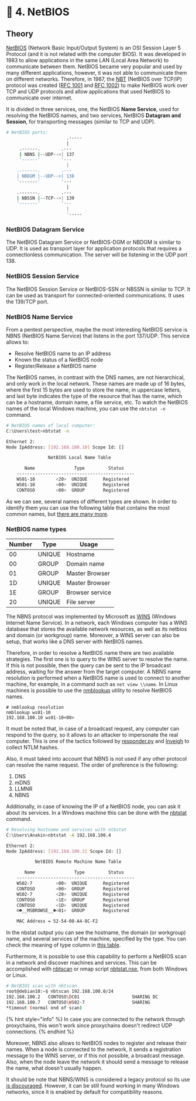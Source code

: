 # 📓 4. NetBIOS

## Theory

[NetBIOS](https://en.wikipedia.org/wiki/NetBIOS) (Network Basic Input/Output System) is an OSI Session Layer 5 Protocol (and it is not related with the computer BIOS). It was developed in 1983 to allow applications in the same LAN (Local Area Network) to communicate between them. NetBIOS became very popular and used by many different applications, however, it was not able to communicate them on different networks. Therefore, in 1987, the [NBT](https://en.wikipedia.org/wiki/NetBIOS\_over\_TCP/IP) (NetBIOS over TCP/IP) protocol was created ([RFC 1001](https://tools.ietf.org/html/rfc1001) and [RFC 1002](https://tools.ietf.org/html/rfc1002)) to make NetBIOS work over TCP and UDP protocols and allow applications that used NetBIOS to communicate over internet.

It is divided in three services, one, the NetBIOS **Name Service**, used for resolving the NetBIOS names, and two services, NetBIOS **Datagram and Session**, for transporting messages (similar to TCP and UDP).

```bash
# NetBIOS ports:
                       .-----
                       |
     .------.        .---
     | NBNS |--UDP-->| 137
     '------'        '---
                       |   
    .-------.        .---
    | NBDGM |--UDP-->| 138
    '-------'        '---
                       |
    .-------.        .---
    | NBSSN |--TCP-->| 139
    '-------'        '---
                       |
                       '-----
```

### **NetBIOS Datagram Service**

The NetBIOS Datagram Service or NetBIOS-DGM or NBDGM is similar to UDP. It is used as transport layer for application protocols that requires a connectionless communication. The server will be listening in the UDP port 138.

### **NetBIOS Session Service**

The NetBIOS Session Service or NetBIOS-SSN or NBSSN is similar to TCP. It can be used as transport for connected-oriented communications. It uses the 139/TCP port.

### **NetBIOS Name Service**

From a pentest perspective, maybe the most interesting NetBIOS service is NBNS (NetBIOS Name Service) that listens in the port 137/UDP. This service allows to:

* Resolve NetBIOS name to an IP address
* Known the status of a NetBIOS node
* Register/Release a NetBIOS name

The NetBIOS names, in contrast with the DNS names, are not hierarchical, and only work in the local network. These names are made up of 16 bytes, where the first 15 bytes are used to store the name, in uppercase letters, and last byte indicates the type of the resource that has the name, which can be a hostname, domain name, a file service, etc. To watch the NetBIOS names of the local Windows machine, you can use the `nbtstat -n` command.

```bash
# NetBIOS names of local computer:
C:\Users\test>nbtstat -n

Ethernet 2:
Node IpAddress: [192.168.100.10] Scope Id: []

                NetBIOS Local Name Table

       Name               Type         Status
    ---------------------------------------------
    WS01-10        <20>  UNIQUE      Registered
    WS01-10        <00>  UNIQUE      Registered
    CONTOSO        <00>  GROUP       Registered
```

As we can see, several names of different types are shown. In order to identify them you can use the following table that contains the most common names, but [there are many more](https://web.archive.org/web/20031010135027/http://www.neohapsis.com:80/resources/wins.htm#sec2).

### NetBIOS name types

| Number | Type   | Usage           |
| ------ | ------ | --------------- |
| 00     | UNIQUE | Hostname        |
| 00     | GROUP  | Domain name     |
| 01     | GROUP  | Master Browser  |
| 1D     | UNIQUE | Master Browser  |
| 1E     | GROUP  | Browser service |
| 20     | UNIQUE | File server     |

The NBNS protocol was implemented by Microsoft as [WINS](https://web.archive.org/web/20031010135027/http://www.neohapsis.com:80/resources/wins.htm#sec4sub4sub4) (Windows Internet Name Service). In a network, each Windows computer has a WINS database that stores the available network resources, as well as its netbios and domain (or workgroup) name. Moreover, a WINS server can also be setup, that works like a DNS server with NetBIOS names.

Therefore, in order to resolve a NetBIOS name there are two available strategies. The first one is to query to the WINS server to resolve the name. If this is not possible, then the query can be sent to the IP broadcast address, waiting for the answer from the target computer. A NBNS name resolution is performed when a NetBIOS name is used to connect to another machine, for example, in a command such as `net view \\name`. In Linux machines is possible to use the [nmblookup](https://www.samba.org/samba/docs/current/man-html/nmblookup.1.html) utility to resolve NetBIOS names.

```shell
# nmblookup resolution
nmblookup ws01-10
192.168.100.10 ws01-10<00>
```

It must be noted that, in case of a broadcast request, any computer can respond to the query, so it allows to an attacker to impersonate the real computer. This is one of the tactics followed by [responder.py](https://github.com/lgandx/Responder) and [Inveigh](https://github.com/Kevin-Robertson/Inveigh) to collect NTLM hashes.

Also, it must taked into account that NBNS is not used if any other protocol can resolve the name request. The order of preference is the following:

1. DNS
2. mDNS
3. LLMNR
4. NBNS

Additionally, in case of knowing the IP of a NetBIOS node, you can ask it about its services. In a Windows machine this can be done with the [nbtstat](https://docs.microsoft.com/es-es/windows-server/administration/windows-commands/nbtstat) command.

```bash
# Resolving hostname and services with ntbstat
C:\Users\Anakin>nbtstat -A 192.168.100.4

Ethernet 2:
Node IpAddress: [192.168.100.3] Scope Id: []

           NetBIOS Remote Machine Name Table

       Name               Type         Status
    ---------------------------------------------
    WS02-7         <00>  UNIQUE      Registered
    CONTOSO        <00>  GROUP       Registered
    WS02-7         <20>  UNIQUE      Registered
    CONTOSO        <1E>  GROUP       Registered
    CONTOSO        <1D>  UNIQUE      Registered
    ☺☻__MSBROWSE__☻<01>  GROUP       Registered

    MAC Address = 52-54-00-A4-8C-F2
```

In the nbstat output you can see the hostname, the domain (or workgroup) name, and several services of the machine, specified by the type. You can check the meaning of type column in [this table](https://web.archive.org/web/20031010135027/http://www.neohapsis.com:80/resources/wins.htm#sec2).

Furthermore, it is possible to use this capability to perform a NetBIOS scan in a network and discover machines and services. This can be accomplished with [nbtscan](http://www.unixwiz.net/tools/nbtscan.html) or nmap script [nbtstat.nse](https://nmap.org/nsedoc/scripts/nbstat.html), from both Windows or Linux.

```bash
# NetBIOS scan with nbtscan
root@debian10:~$ nbtscan 192.168.100.0/24
192.168.100.2   CONTOSO\DC01                    SHARING DC
192.168.100.7   CONTOSO\WS02-7                  SHARING
*timeout (normal end of scan)
```

{% hint style="info" %}
In case you are connected to the network through proxychains, this won't work since proxychains doesn't redirect UDP connections.
{% endhint %}

Moreover, NBNS also allows to NetBIOS nodes to register and release their names. When a node is connected to the network, it sends a registration message to the WINS server, or if this not possible, a broadcast message. Also, when the node leave the network it should send a message to release the name, what doesn't usually happen.

It should be note that NBNS/WINS is considered a legacy protocol so its use [is discouraged](https://docs.microsoft.com/en-us/windows-server/networking/technologies/wins/wins-top). However, it can be still found working in many Windows networks, since it is enabled by default for compatibility reasons.
